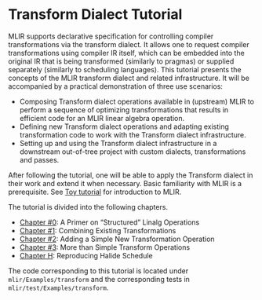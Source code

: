 # Transform Dialect Tutorial

MLIR supports declarative specification for controlling compiler transformations
via the transform dialect. It allows one to request compiler transformations
using compiler IR itself, which can be embedded into the original IR that is
being transformed (similarly to pragmas) or supplied separately (similarly to
scheduling languages). This tutorial presents the concepts of the MLIR transform
dialect and related infrastructure. It will be accompanied by a practical
demonstration of three use scenarios:

- Composing Transform dialect operations available in (upstream) MLIR to perform
  a sequence of optimizing transformations that results in efficient code for an
  MLIR linear algebra operation.
- Defining new Transform dialect operations and adapting existing transformation
  code to work with the Transform dialect infrastructure.
- Setting up and using the Transform dialect infrastructure in a downstream
  out-of-tree project with custom dialects, transformations and passes.

After following the tutorial, one will be able to apply the Transform dialect in
their work and extend it when necessary. Basic familiarity with MLIR is a
prerequisite. See [Toy tutorial](../Toy) for introduction to MLIR.

The tutorial is divided into the following chapters.

-  [Chapter #0](Ch0.md): A Primer on “Structured” Linalg Operations
-  [Chapter #1](Ch1.md): Combining Existing Transformations
-  [Chapter #2](Ch2.md): Adding a Simple New Transformation Operation
-  [Chapter #3](Ch3.md): More than Simple Transform Operations
-  [Chapter H](ChH.md): Reproducing Halide Schedule

The code corresponding to this tutorial is located under
`mlir/Examples/transform` and the corresponding tests in
`mlir/test/Examples/transform`.
